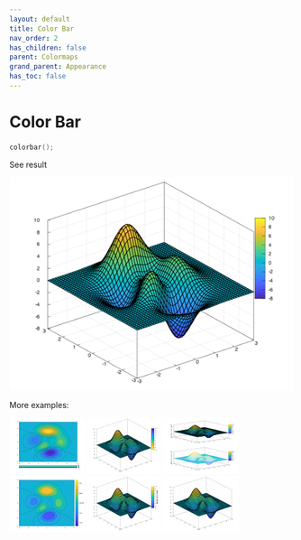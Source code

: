 ```yaml
---
layout: default
title: Color Bar
nav_order: 2
has_children: false
parent: Colormaps
grand_parent: Appearance
has_toc: false
---
```

# Color Bar

```cpp
colorbar();
```


See result

[![example_colorbar_1](colorbar/colorbar_1.png)](../../../../examples/appearance/colormaps/colorbar/colorbar_1.cpp)

More examples:
    
[![example_colorbar_2](colorbar/colorbar_2_thumb.png)](../../../../examples/appearance/colormaps/colorbar/colorbar_2.cpp)  [![example_colorbar_3](colorbar/colorbar_3_thumb.png)](../../../../examples/appearance/colormaps/colorbar/colorbar_3.cpp)  [![example_colorbar_4](colorbar/colorbar_4_thumb.png)](../../../../examples/appearance/colormaps/colorbar/colorbar_4.cpp)  [![example_colorbar_5](colorbar/colorbar_5_thumb.png)](../../../../examples/appearance/colormaps/colorbar/colorbar_5.cpp)  [![example_colorbar_6](colorbar/colorbar_6_thumb.png)](../../../../examples/appearance/colormaps/colorbar/colorbar_6.cpp)  [![example_colorbar_7](colorbar/colorbar_7_thumb.png)](../../../../examples/appearance/colormaps/colorbar/colorbar_7.cpp)

  


